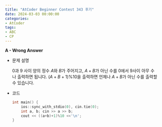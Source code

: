 ```yaml
---
title: "AtCoder Beginner Contest 343 후기"
date: 2024-03-03 00:00:00
categories:
- AtCoder
tags:
- ABC
- CP
---
```


**A - Wrong Answer**

- 문제 설명
  
  $0$과 $9$ 사이 양의 정수 $A$와 $B$가 주어지고, $A+B$가 아닌 수를 $0$에서 $9$사이 아무 수나 출력하면 됩니다. $(A+B+1)\%10$을 출력하면 언제나 $A+B$가 아닌 수를 출력할 수 있습니다. 
  
- 코드
  ```cpp
  int main() {
      ios::sync_with_stdio(0), cin.tie(0);
      int a, b; cin >> a >> b;
      cout << ((a+b)+1)%10 <<'\n';
  }
  ```

  
